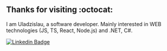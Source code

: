 ## Thanks for visiting :octocat:

I am Uladzislau, a software developer. Mainly interested in WEB technologies (JS, TS, React, Node.js) and .NET, C#.

[![Linkedin Badge](https://img.shields.io/badge/-Uladzislau-blue?style=flat-square&logo=Linkedin&logoColor=white)](https://www.linkedin.com/in/uladzislau-sobal-ba43b8212/)
